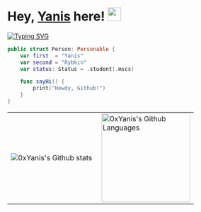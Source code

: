 <h1 align="leading">Hey, <a href="https://www.linkedin.com/in/yanrybkin/">Yanis</a> here! <img src="https://media.giphy.com/media/hvRJCLFzcasrR4ia7z/giphy.gif" width="30px"/></h1>

<p align="leading"> 
<a href="https://github.com/0xYanis"><img src="https://readme-typing-svg.herokuapp.com?font=Fira+Code&size=24&pause=2000&color=229BC1&background=FFFFFF00&width=220&height=60&lines=iOS+Developer" alt="Typing SVG" /></a>  
</p>


```Swift
public struct Person: Personable {
    var first  = "Yanis"
    var second = "Rybkin"
    var status: Status = .student(.mscs)

    func sayHi() {
        print("Howdy, Github!")
    }
}
```

  <table>
  <tr>
    <td>
      <img align="left" src="http://github-readme-streak-stats.herokuapp.com?user=0xYanis&theme=tokyonight&hide_border=true&date_format=j%20M%5B%20Y%5D" alt="0xYanis's Github stats" />
    </td>
    <td>
      <img height="200px" align="right" alt="0xYanis's Github Languages" src="https://github-readme-stats-sigma-five.vercel.app/api/top-langs/?username=0xYanis&theme=tokyonight&hide_border=true&anuraghazra&layout=compact" />
    </td>
  </tr>
</table>

